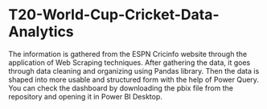 # T20-World-Cup-Cricket-Data-Analytics
The information is gathered from the ESPN Cricinfo website through the application of Web Scraping techniques. After gathering the data, it goes through data cleaning and organizing using Pandas library. Then the data is shaped into more usable and structured form with the help of Power Query. 
You can check the dashboard by downloading the pbix file from the repository and opening it in Power BI Desktop.

